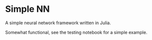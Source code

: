 # Simple NN
A simple neural network framework written in Julia.

Somewhat functional, see the testing notebook for a simple example.